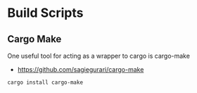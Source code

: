 # Build Scripts

## Cargo Make

One useful tool for acting as a wrapper to cargo is cargo-make

  * https://github.com/sagiegurari/cargo-make

```sh
cargo install cargo-make
```

